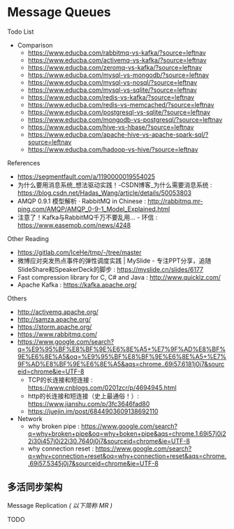 # Message Queues

Todo List

- Comparison
    - https://www.educba.com/rabbitmq-vs-kafka/?source=leftnav
    - https://www.educba.com/activemq-vs-kafka/?source=leftnav
    - https://www.educba.com/zeromq-vs-kafka/?source=leftnav
    - https://www.educba.com/mysql-vs-mongodb/?source=leftnav
    - https://www.educba.com/mysql-vs-nosql/?source=leftnav
    - https://www.educba.com/mysql-vs-sqlite/?source=leftnav
    - https://www.educba.com/redis-vs-kafka/?source=leftnav
    - https://www.educba.com/redis-vs-memcached/?source=leftnav
    - https://www.educba.com/postgresql-vs-sqlite/?source=leftnav
    - https://www.educba.com/mongodb-vs-postgresql/?source=leftnav
    - https://www.educba.com/hive-vs-hbase/?source=leftnav
    - https://www.educba.com/apache-hive-vs-apache-spark-sql/?source=leftnav
    - https://www.educba.com/hadoop-vs-hive/?source=leftnav

References

- https://segmentfault.com/a/1190000019554025
- 为什么要用消息系统_想法驱动实践！-CSDN博客_为什么需要消息系统 : https://blog.csdn.net/Hadas_Wang/article/details/50053803
- AMQP 0.9.1 模型解析 · RabbitMQ in Chinese : http://rabbitmq.mr-ping.com/AMQP/AMQP_0-9-1_Model_Explained.html
- 注意了！Kafka与RabbitMQ千万不要乱用… - 环信 : https://www.easemob.com/news/4248

Other Reading

- https://gitlab.com/IceHe/tmp/-/tree/master
- 微博应对突发热点事件的弹性调度实践 | MySlide - 专注PPT分享，追随SlideShare和SpeakerDeck的脚步 : https://myslide.cn/slides/6177
- Fast compression library for C, C# and Java : http://www.quicklz.com/
- Apache Kafka : https://kafka.apache.org/

Others

- http://activemq.apache.org/
- http://samza.apache.org/
- https://storm.apache.org/
- https://www.rabbitmq.com/
- https://www.google.com/search?q=%E9%95%BF%E8%BF%9E%E6%8E%A5+%E7%9F%AD%E8%BF%9E%E6%8E%A5&oq=%E9%95%BF%E8%BF%9E%E6%8E%A5+%E7%9F%AD%E8%BF%9E%E6%8E%A5&aqs=chrome..69i57.6181j0j7&sourceid=chrome&ie=UTF-8
    - TCP的长连接和短连接 : https://www.cnblogs.com/0201zcr/p/4694945.html
    - http的长连接和短连接（史上最通俗！）: https://www.jianshu.com/p/3fc3646fad80
    - https://juejin.im/post/6844903609138692110
- Network
    - why broken pipe : https://www.google.com/search?q=why+broken+pipe&oq=why+boken+pipe&aqs=chrome.1.69i57j0i22i30i457j0i22i30.7640j0j7&sourceid=chrome&ie=UTF-8
    - why connection reset : https://www.google.com/search?q=why+connection+reset&oq=why+connection+reset&aqs=chrome..69i57.5345j0j7&sourceid=chrome&ie=UTF-8

## 多活同步架构

Message Replication _( 以下简称 MR )_

<!--

```plantuml
@startuml

actor client_a
actor client_b

package IDC_A {
    package MQ_A {
        queue queue_x_4_mr as "queue_x_4_mr"
        rectangle exchange_x as "exchange_x"
        queue queue_x as "queue_x"
        queue queue_x_2_mr as "queue_x_2_mr"
    }
    agent mr_middleware_a
}

package IDC_B {
    package MQ_B {
        queue queue_x_4_mr2 as "queue_x_4_mr"
        rectangle exchange_x2 as "exchange_x"
        queue queue_x2 as "queue_x"
        queue queue_x_2_mr2 as "queue_x_2_mr"
    }
    agent mr_middleware_b
}

queue_x_4_mr <.. exchange_x
client_a -> exchange_x : publish
queue_x_2_mr ..> queue_x
exchange_x -> queue_x
queue_x_4_mr -right-> mr_middleware_a : consume
mr_middleware_a -right-> queue_x_2_mr2 : publish

exchange_x2 ..> queue_x_4_mr2
exchange_x2 <- client_b : publish
queue_x2 <-- exchange_x2
queue_x2 <.. queue_x_2_mr2
mr_middleware_b <- queue_x_4_mr2 : consume
queue_x_2_mr <- mr_middleware_b

@enduml
```

-->

TODO
